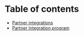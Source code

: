 # Table of contents

* [Partner integrations](README.md)
* [Partner integration program](partner-integration-program.md)
